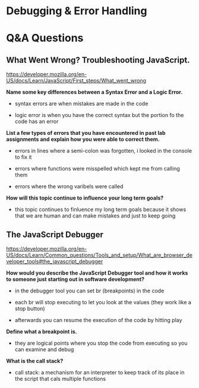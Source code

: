 # Debugging & Error Handling

# Q&A Questions

## What Went Wrong? Troubleshooting JavaScript.
<https://developer.mozilla.org/en-US/docs/Learn/JavaScript/First_steps/What_went_wrong>

**Name some key differences between a Syntax Error and a Logic Error.**

- syntax errors are when mistakes are made in the code

- logic error is  when you have the correct syntax but the portion fo the code has an error

**List a few types of errors that you have encountered in past lab assignments and explain how you were able to correct them.**

- errors in lines where a semi-colon was forgotten, i looked in the console to fix it

- errors where functions were misspelled which kept me from calling them

- errors where the wrong varibels were called

**How will this topic continue to influence your long term goals?**

- this topic continues to finluence my long term goals because it shows that we are human and can make mistakes and just to keep going

## The JavaScript Debugger
<https://developer.mozilla.org/en-US/docs/Learn/Common_questions/Tools_and_setup/What_are_browser_developer_tools#the_javascript_debugger>

**How would you describe the JavaScript Debugger tool and how it works to someone just starting out in software development?**

- in the debugger tool you can set br (breakpoints) in the code

- each br will stop executing to let you look at the values (they work like a stop button)

- afterwards you can resume the execution of the code by hitting play

**Define what a breakpoint is.**

- they are logical points where you stop the code from executing so you can examine and debug

**What is the call stack?**

- call stack: a mechanism for an interpreter to keep track of its place in the script that cals multiple functions